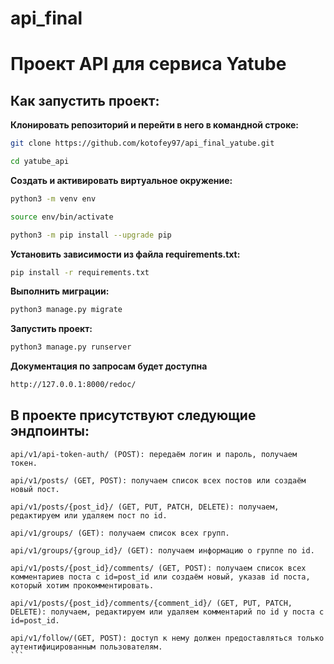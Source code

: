 # api_final

# Проект API для сервиса Yatube

## Как запустить проект:

**Клонировать репозиторий и перейти в него в командной строке:**

```sh
git clone https://github.com/kotofey97/api_final_yatube.git

cd yatube_api
```
**Cоздать и активировать виртуальное окружение:**
```sh
python3 -m venv env

source env/bin/activate

python3 -m pip install --upgrade pip
```
**Установить зависимости из файла requirements.txt:**
```sh
pip install -r requirements.txt
```
**Выполнить миграции:**
```sh
python3 manage.py migrate
```
**Запустить проект:**
```sh
python3 manage.py runserver
```
**Документация по запросам будет доступна**
```sh
http://127.0.0.1:8000/redoc/
```

## В проекте присутствуют следующие эндпоинты:

    api/v1/api-token-auth/ (POST): передаём логин и пароль, получаем токен.
    
    api/v1/posts/ (GET, POST): получаем список всех постов или создаём новый пост.
    
    api/v1/posts/{post_id}/ (GET, PUT, PATCH, DELETE): получаем, редактируем или удаляем пост по id.
    
    api/v1/groups/ (GET): получаем список всех групп.
    
    api/v1/groups/{group_id}/ (GET): получаем информацию о группе по id.
    
    api/v1/posts/{post_id}/comments/ (GET, POST): получаем список всех комментариев поста с id=post_id или создаём новый, указав id поста, который хотим прокомментировать.
    
    api/v1/posts/{post_id}/comments/{comment_id}/ (GET, PUT, PATCH, DELETE): получаем, редактируем или удаляем комментарий по id у поста с id=post_id.
    
    api/v1/follow/(GET, POST): доступ к нему должен предоставляться только аутентифицированным пользователям.
    ```
    
